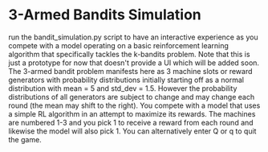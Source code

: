 # 3-Armed Bandits Simulation

run the bandit_simulation.py script to have an interactive experience as you compete with a model operating on a basic reinforcement learning algorithm that specifically tackles the k-bandits problem.
Note that this is just a prototype for now that doesn't provide a UI which will be added soon. The 3-armed bandit problem manifests here as 3 machine slots or reward generators with probability distributions initially
starting off as a normal distribution with mean = 5 and std_dev = 1.5. However the probability distributions of all generators are subject to change and may change each round (the mean may shift to the right). You
compete with a model that uses a simple RL algorithm in an attempt to maximize its rewards. The machines are numbered 1-3 and you pick 1 to receive a reward from each round and likewise the model will also pick 1.
You can alternatively enter Q or q to quit the game.
